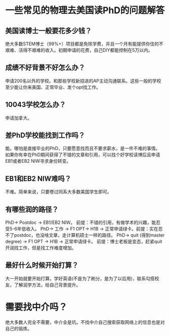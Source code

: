 # 一些常见的物理去美国读PhD的问题解答

## 美国读博士一般要花多少钱？

绝大多数STEM博士（99%+）项目都是免除学费，并且一个月有能提供你住的不艰难、活得不艰难的收入。初期申请的花费，自己DIY都能控制在5万以内。

## 成绩不好背景不好怎么办？

申请200名以外的学校。和那些学校新招进的AP主动沟通联系。这些一般的学校至少能让你来美国、正常毕业、发个opt找工作。

## 10043学校怎么办？

申请加拿大。

## 差PhD学校能找到工作吗？

能。哪怕是直接毕业的PhD，只要愿意找而且不要求薪水，是一件不难的事情。
如果你有幸在PhD期间获得了不错的文章和引用，可以找个好学校读博后且申请EB1或者EB2 NIW寻求身份转变。

## EB1和EB2 NIW难吗？

不难。简单来说，只要卷过同系大多数美国学生即可。

## 有哪些润的路径？

PhD-> Postdoc -> EB1/EB2 NIW。 前提：不错的引用，有做学术的兴趣，能忍受5-6年低收入。
PhD-> 工作 -> F1 OPT-> H1B -> 正常申请绿卡。前提：实在忍不了postdoc，也没啥文章，走计算机硕士一样的路径。
PhD-> quit (得到master degree) -> F1 OPT -> H1B -> 正常申请绿卡。
前提：博士老板是变态，赶紧quit开润找工作，但是找工作难度增加。

## 最好什么时候开始打算？

大一开始就要开始打算。学好英语(不是为了刷分，是为了以后用)，联系勾搭校友，了解润学方法，给自己背景提升。

# 需要找中介吗？

绝大多数人完全不需要，中介全是坑。不找中介自己搜索获取网络上的信息也是对自己的锻炼。
